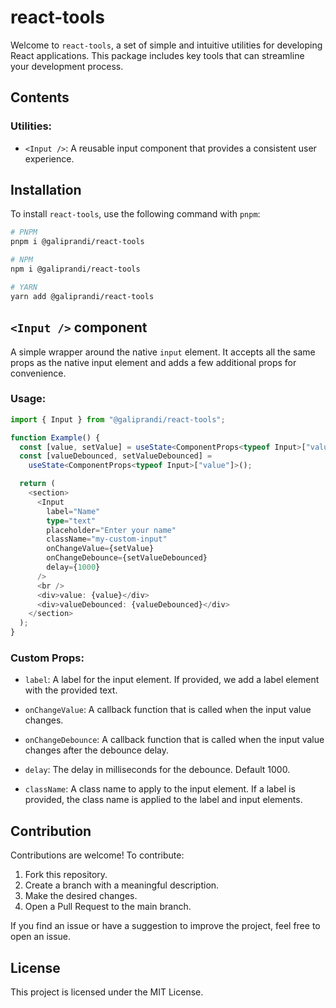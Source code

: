 # react-tools

Welcome to `react-tools`, a set of simple and intuitive utilities for developing React applications. This package includes key tools that can streamline your development process.

## Contents

### Utilities:

- `<Input />`: A reusable input component that provides a consistent user experience.

## Installation

To install `react-tools`, use the following command with `pnpm`:

```bash
# PNPM
pnpm i @galiprandi/react-tools

# NPM
npm i @galiprandi/react-tools

# YARN
yarn add @galiprandi/react-tools
```

## `<Input />` component

A simple wrapper around the native `input` element. It accepts all the same props as the native input element and adds a few additional props for convenience.

### Usage:

```ts
import { Input } from "@galiprandi/react-tools";

function Example() {
  const [value, setValue] = useState<ComponentProps<typeof Input>["value"]>();
  const [valueDebounced, setValueDebounced] =
    useState<ComponentProps<typeof Input>["value"]>();

  return (
    <section>
      <Input
        label="Name"
        type="text"
        placeholder="Enter your name"
        className="my-custom-input"
        onChangeValue={setValue}
        onChangeDebounce={setValueDebounced}
        delay={1000}
      />
      <br />
      <div>value: {value}</div>
      <div>valueDebounced: {valueDebounced}</div>
    </section>
  );
}
```

### Custom Props:

- `label`: A label for the input element. If provided, we add a label element with the provided text.

- `onChangeValue`: A callback function that is called when the input value changes.

- `onChangeDebounce`: A callback function that is called when the input value changes after the debounce delay.

- `delay`: The delay in milliseconds for the debounce. Default 1000.

- `className`: A class name to apply to the input element. If a label is provided, the class name is applied to the label and input elements.

## Contribution

Contributions are welcome! To contribute:

1. Fork this repository.
2. Create a branch with a meaningful description.
3. Make the desired changes.
4. Open a Pull Request to the main branch.

If you find an issue or have a suggestion to improve the project, feel free to open an issue.

## License

This project is licensed under the MIT License.
